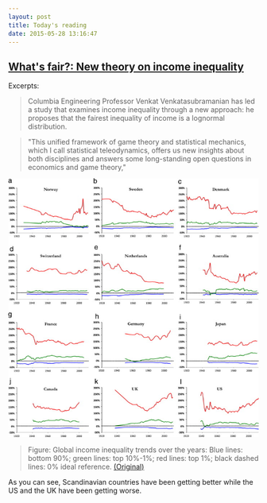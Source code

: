 ```yaml
---
layout: post
title: Today's reading
date: 2015-05-28 13:16:47
---
```

## [What's fair?: New theory on income inequality](http://www.eurekalert.org/pub_releases/2015-05/cuso-wfn052715.php)

Excerpts:

> Columbia Engineering Professor Venkat Venkatasubramanian has led a study that examines income inequality through a new approach: he proposes that the fairest inequality of income is a lognormal distribution.

> "This unified framework of game theory and statistical mechanics, which I call statistical teleodynamics, offers us new insights about both disciplines and answers some long-standing open questions in economics and game theory,"

![income distribution](/public/images/2015-05-28-income.jpg)

> Figure: Global income inequality trends over the years: Blue lines: bottom 90%; green lines: top 10%-1%; red lines: top 1%; black dashed lines: 0% ideal reference. [(Original)](http://www.sciencedirect.com/science?_ob=MiamiCaptionURL&_method=retrieve&_eid=1-s2.0-S0378437115003738&_image=1-s2.0-S0378437115003738-gr4.jpg&_cid=271529&_explode=defaultEXP_LIST&_idxType=defaultREF_WORK_INDEX_TYPE&_alpha=defaultALPHA&_ba=&_rdoc=1&_fmt=FULL&_issn=03784371&_pii=S0378437115003738&md5=e448785453742726fddb9edb98cf69bb)

As you can see, Scandinavian countries have been getting better while the US and the UK have been getting worse.
